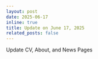 ```yaml
---
layout: post
date: 2025-06-17
inline: true
title: Update on June 17, 2025
related_posts: false
---
```

Update CV, About, and News Pages
